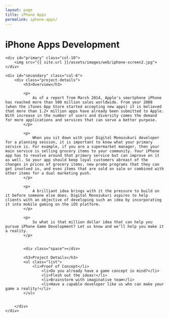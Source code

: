 ```yaml
---
layout: page
title: iPhone Apps
permalink: iphone-apps/
---
```


<div class="page-header">
	<h1 class="page-title">iPhone Apps Development</h1>
</div>

<div id="main" class="row">
		
	<div id="primary" class="col-10">	
		<img src="{{ site.url }}/assets/images/web/iphone-screen2.jpg">
	</div>
			      		
	<div id="secondary" class="col-6">  			
		<div class="project-details">
			<h3>Overview</h3>

			<p>
				As of a report from March 2014, Apple's smartphone iPhone has reached more than 500 million sales worldwide. From year 2008 (when the iTunes App Store started accepting new apps) it is believed that more than 1.2+ million apps have already been submitted to Apple. With increase in the number of users and diversity comes the demand for more applications and services that can serve a better purpose.
			</p>

			<p>
				When you sit down with your Digital Monozukuri developer for a planning session, it is important to know what your primary service is. For example, if you are a supermarket manager, then your main service is selling grocery items to your community. Your iPhone app has to revolve around that primary service but can improve on it as well. So your app should keep loyal customers abreast of the changes in prices of grocery items, new promo programs that they can get involved in, and even items that are sold on sale or combined with other items for a dual marketing push.
			</p>

			<p>
				A brilliant idea brings with it the pressure to build on it before someone else does. Digital Monozukuri aspires to help clients with an objective of developing such an idea by incorporating it into mobile gaming on the iOS platform.
			</p>

			<p>
				So what is that million dollar idea that can help you pursue iPhone Game Development? Let us know and we’ll help you make it a reality.
			</p>
				      			
				      			
			<div class="space"></div>
				      			
  			<h3>Project Details</h3>
  			<ul class="list">
  				<li>Proof of Concept</li> 
					<li>Do you already have a game concept in mind?</li> 
					<li>Flesh out the ideas!</li> 
					<li>Brainstorm with imaginative team</li> 
					<li>Have a capable developer like us who can make your game a reality!</li> 
  			</ul>
				      			
				      			
		</div>	      			
	</div>
</div>